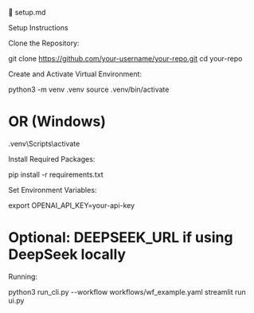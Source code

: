 📄 setup.md

Setup Instructions

Clone the Repository:

git clone https://github.com/your-username/your-repo.git
cd your-repo

Create and Activate Virtual Environment:

python3 -m venv .venv
source .venv/bin/activate
# OR (Windows)
.venv\Scripts\activate

Install Required Packages:

pip install -r requirements.txt

Set Environment Variables:

export OPENAI_API_KEY=your-api-key
# Optional: DEEPSEEK_URL if using DeepSeek locally

Running:

python3 run_cli.py --workflow workflows/wf_example.yaml
streamlit run ui.py
